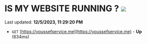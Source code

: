 # IS MY WEBSITE RUNNING ? [![](https://img.shields.io/static/v1?label=Sponsor&message=%E2%9D%A4&logo=GitHub&color=%23fe8e86)](https://github.com/sponsors/<username>)

Last updated: **12/5/2023, 11:29:20 PM**

- `GET` [https://youssefservice.me](https://youssefservice.me) - **Up** (634ms)
